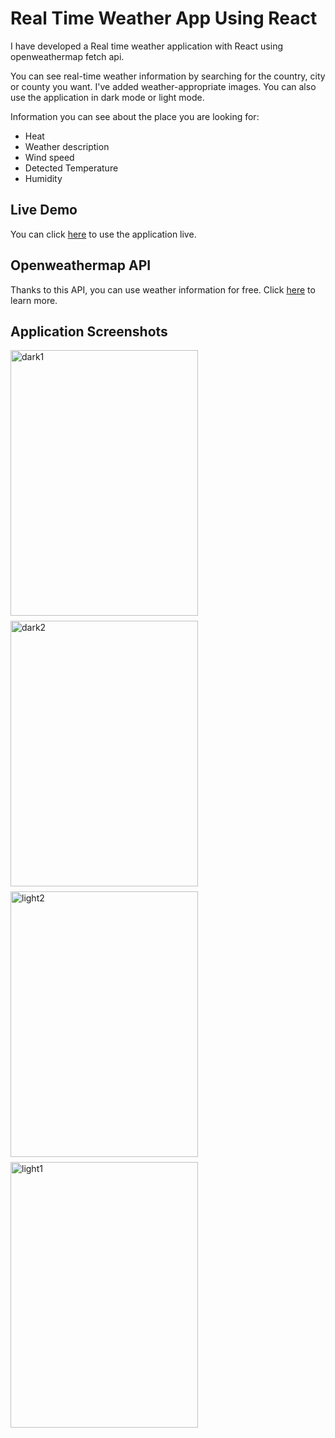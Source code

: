 # Real Time Weather App Using React

I have developed a Real time weather application with React using openweathermap fetch api.

You can see real-time weather information by searching for the country, city or county you want. I've added weather-appropriate images. You can also use the application in dark mode or light mode.

Information you can see about the place you are looking for:
- Heat
- Weather description
- Wind speed
- Detected Temperature
- Humidity

## Live Demo
You can click [here](https://weather.yasinakbulut.com) to use the application live.

## Openweathermap API
Thanks to this API, you can use weather information for free. Click [here](https://openweathermap.org/api) to learn more.

## Application Screenshots
<div style="display:flex; flex-direction: row; flex-wrap: wrap; gap: 8px;">
<img width="300" height="425" alt="dark1" src="https://user-images.githubusercontent.com/62993659/224357038-3ebd76d3-4d6f-4150-bf58-aee2db92d5b1.png">
<img width="300" height="425" alt="dark2" src="https://user-images.githubusercontent.com/62993659/224357115-105e2569-f81f-4023-b231-56b55c6fa7d2.png">
<img width="300" height="425" alt="light2" src="https://user-images.githubusercontent.com/62993659/224357132-f9946a27-57d1-43b0-9a1b-ed913617e5d5.png">
<img width="300" height="425" alt="light1" src="https://user-images.githubusercontent.com/62993659/224357150-158fc786-6d41-4ffc-b3bd-273445516d2e.png">
</div>
